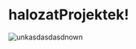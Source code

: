 # halozatProjektek!
![unkasdasdasdnown](https://user-images.githubusercontent.com/52405469/201358008-b2f4c41f-ce7d-4697-a2f0-c37cd16f0024.png)
